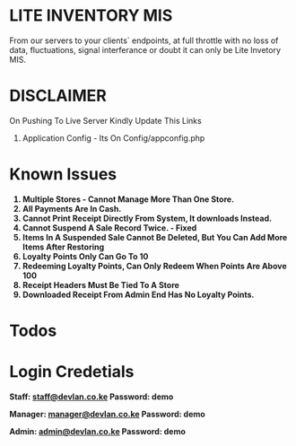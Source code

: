 # LITE INVENTORY MIS

From our servers to your clients` endpoints, at full throttle with no loss of data, fluctuations, signal interferance or doubt it can only be Lite Invetory MIS.

# DISCLAIMER

On Pushing To Live Server Kindly Update This Links <br>

1. Application Config - Its On Config/appconfig.php <b>

# Known Issues

1. Multiple Stores - Cannot Manage More Than One Store.
2. All Payments Are In Cash.
3. Cannot Print Receipt Directly From System, It downloads Instead.
4. Cannot Suspend A Sale Record Twice. - Fixed
5. Items In A Suspended Sale Cannot Be Deleted, But You Can Add More Items After Restoring
6. Loyalty Points Only Can Go To 10
7. Redeeming Loyalty Points, Can Only Redeem When Points Are Above 100
8. Receipt Headers Must Be Tied To A Store
9. Downloaded Receipt From Admin End Has No Loyalty Points.

# Todos

# Login Credetials

Staff: staff@devlan.co.ke
Password: demo

Manager: manager@devlan.co.ke
Password: demo

Admin: admin@devlan.co.ke
Password: demo
